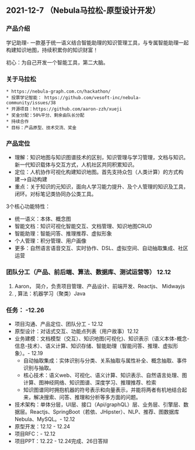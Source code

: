 

## 2021-12-7 （Nebula马拉松-原型设计开发）

### 产品介绍

学记助理- 一款基于统一语义结合智能助理的知识管理工具，与专属智能助理一起构建知识地图，持续积累你的知识财富！

初心：为自己开发一个智能工具，第二大脑。

### 关于马拉松 

    * https://nebula-graph.com.cn/hackathon/ 
    * 投票学记智能： https://github.com/vesoft-inc/nebula-community/issues/38
    * 开源项目：https://github.com/aaron-zzh/xueji
    * 奖金分配：50%平分、剩余由队长分配
    * 持续合作
    * 目标：产品原型、技术交流、奖金

### 产品定位

* 理解：知识地图与知识图谱技术的区别，知识管理与学习管理，文档与知识。新一代知识载体与交互方式，人机社区共同积累知识。
* 定位：人机协作可视化构建知识地图。首先支持众包（人类计算）的方式构建-->自动构建
* 重点：关于知识的元知识，面向人学习能力提升、及个人管理的知识及工具，闭环。对标笔记类协同办公类工具。

3个核心功能特性：

* 统一语义：本体、概念图
* 智能文档：知识可视化智能交互、文档管理、知识地图CRUD
* 智能助理：智能问答、推理推荐、虚拟形象
* 个人管理：积分管理、用户画像
* 更多：自然语言语音交互、实时协作、DSL、虚拟空间、自动抽取集成、社区运营

### 团队分工（产品、前后端、算法、数据库、测试运营等） 12.12

1. Aaron， 简介，负责项目管理、产品设计、前端开发、Reactjs、 Midwayjs   
2. , 算法：机器学习（聚类）Java 

### 任务： -12.26

* 项目沟通、产品定位、团队分工 - 12.12
* 原型设计：对话式交互、功能点列表（用户故事）12.12
* 业务建模：文档模型（交互）、知识地图(可视化)、知识表示（语义本体-概念-信息-技术）、语义计算、知识存储、智能助理（智能问答、推理、虚拟形象）。- 12.19
    * 自动抽取集成：实体识别与分类、关系抽取与属性补全、概念抽取、事件识别与抽取。
    * 核心技术：语义web、可视化、语义计算、知识表示、自然语言处理、图计算、图神经网络、知识图谱、深度学习、推理推荐、检索
    * 知识图谱同时拥抱机器的符号表示和向量表示，并能将两者有机地结合起来，解决搜索、问答、推理和分析等多方面的问题。
* 技术架构：单体分层，UI层、接口（Api/graphQL）层、业务层、引擎层、数据层。Reactjs、SpringBoot（若依、JHipster）、NLP、推荐、图数据库Nebula、MySQL。- 12.12
* 原型开发：12.12 - 12.24
* 项目RFC：- 12.12
* 项目PPT：12.22 - 12.24完成、26日答辩

